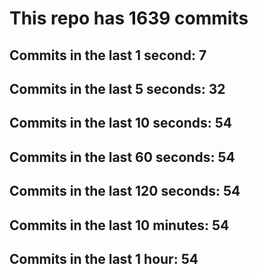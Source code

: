 # This repo has 1639 commits

## Commits in the last 1 second: 7
## Commits in the last 5 seconds: 32
## Commits in the last 10 seconds: 54
## Commits in the last 60 seconds: 54
## Commits in the last 120 seconds: 54
## Commits in the last 10 minutes: 54
## Commits in the last 1 hour: 54
